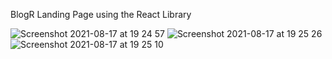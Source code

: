 BlogR Landing Page using the React Library

![Screenshot 2021-08-17 at 19 24 57](https://user-images.githubusercontent.com/32105677/129780427-b82fc126-382b-4455-92d8-88f56c9855e4.png)
![Screenshot 2021-08-17 at 19 25 26](https://user-images.githubusercontent.com/32105677/129780559-9f21473d-1e63-4321-8c65-bb8b8ffafc8e.png)
![Screenshot 2021-08-17 at 19 25 10](https://user-images.githubusercontent.com/32105677/129780587-5ff5807c-4a53-426b-b5a4-91719169b12d.png)
